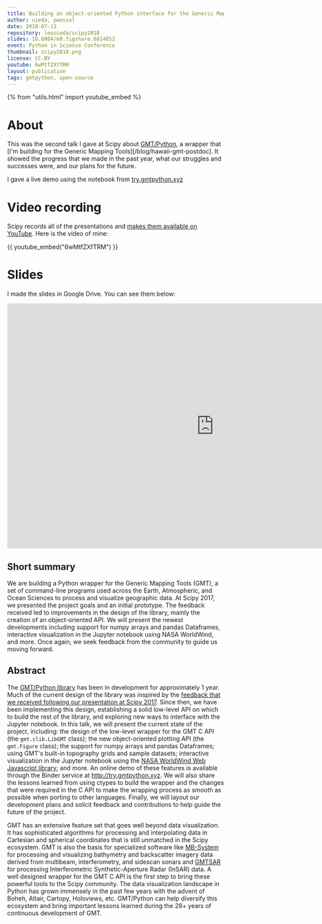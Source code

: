 ```yaml
---
title: Building an object-oriented Python interface for the Generic Mapping Tools
author: uieda, pwessel
date: 2018-07-13
repository: leouieda/scipy2018
slides: 10.6084/m9.figshare.6814052
event: Python in Science Conference
thumbnail: scipy2018.png
license: CC-BY
youtube: 6wMtfZXfTRM
layout: publication
tags: gmtpython, open-source
---
```


{% from "utils.html" import youtube_embed %}

# About

This was the second talk I gave at Scipy about [GMT/Python](https://www.gmtpython.xyz),
a wrapper that [I'm building for the Generic Mapping Tools][/blog/hawaii-gmt-postdoc].
It showed the progress that we made in the past year, what our struggles and successes
were, and our plans for the future.

I gave a live demo using the notebook from [try.gmtpython.xyz](http://try.gmtpython.xyz)


# Video recording

Scipy records all of the presentations and [makes them available on
YouTube](https://www.youtube.com/playlist?list=PLYx7XA2nY5Gd-tNhm79CNMe_qvi35PgUR).
Here is the video of mine:

{{ youtube_embed("6wMtfZXfTRM") }}


# Slides

I made the slides in Google Drive. You can see them below:

<div class="embed-responsive embed-responsive-16by9">
<iframe src="https://docs.google.com/presentation/d/e/2PACX-1vQ2ULpSNf0_tHJYIrRvSdFC0e7diKm5vUiX0_eaWtBPKKBr7T_UJLB-5hKJRHGWlDW3wpe8x4EhhZVD/embed?start=false&loop=false&delayms=60000" frameborder="0" width="960" height="569" allowfullscreen="true" mozallowfullscreen="true" webkitallowfullscreen="true"></iframe>
</div>


## Short summary

We are building a Python wrapper for the Generic Mapping Tools (GMT), a set of
command-line programs used across the Earth, Atmospheric, and Ocean Sciences to
process and visualize geographic data. At Scipy 2017, we presented the project
goals and an initial prototype. The feedback received led to improvements in
the design of the library, mainly the creation of an object-oriented API. We
will present the newest developments including support for numpy arrays and
pandas Dataframes, interactive visualization in the Jupyter notebook using NASA
WorldWind, and more. Once again, we seek feedback from the community to guide
us moving forward.

## Abstract

The [GMT/Python library](http://www.gmtpython.xyz) has been in development for
approximately 1 year. Much of the current design of the library was inspired by
the [feedback that we received following our presentation at Scipy
2017](http://www.leouieda.com/blog/gmt-after-scipy2017.html). Since then, we
have been implementing this design, establishing a solid low-level API on which
to build the rest of the library, and exploring new ways to interface with the
Jupyter notebook. In this talk, we will present the current state of the
project, including: the design of the low-level wrapper for the GMT C API (the
`gmt.clib.LibGMT` class); the new object-oriented plotting API (the
`gmt.Figure` class); the support for numpy arrays and pandas Dataframes; using
GMT's built-in topography grids and sample datasets; interactive visualization
in the Jupyter notebook using the [NASA WorldWind Web Javascript
library](https://worldwind.arc.nasa.gov); and more. An online demo of these
features is available through the Binder service at http://try.gmtpython.xyz.
We will also share the lessons learned from using ctypes to build the wrapper
and the changes that were required in the C API to make the wrapping process as
smooth as possible when porting to other languages. Finally, we will layout our
development plans and solicit feedback and contributions to help guide the
future of the project.

GMT has an extensive feature set that goes well beyond data visualization. It
has sophisticated algorithms for processing and interpolating data in Cartesian
and spherical coordinates that is still unmatched in the Scipy ecosystem. GMT
is also the basis for specialized software like
[MB-System](https://www.mbari.org/products/research-software/mb-system) for
processing and visualizing bathymetry and backscatter imagery data derived from
multibeam, interferometry, and sidescan sonars and
[GMTSAR](http://topex.ucsd.edu/gmtsar) for processing Interferometric
Synthetic-Aperture Radar (InSAR) data. A well designed wrapper for the GMT C
API is the first step to bring these powerful tools to the Scipy community. The
data visualization landscape in Python has grown immensely in the past few
years with the advent of Boheh, Altair, Cartopy, Holoviews, etc. GMT/Python can
help diversify this ecosystem and bring important lessons learned during the
28+ years of continuous development of GMT.
